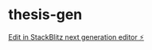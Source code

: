# thesis-gen

[Edit in StackBlitz next generation editor ⚡️](https://stackblitz.com/~/github.com/morispolanco/thesis-gen)